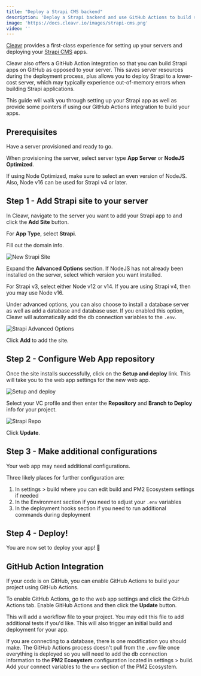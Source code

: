 ```yaml
---
title: "Deploy a Strapi CMS backend"
description: 'Deploy a Strapi backend and use GitHub Actions to build so you can host on a lower cost server.'
image: 'https://docs.cleavr.io/images/strapi-cms.png'
video: ''
---
```


[Cleavr](https://cleavr.io) provides a first-class experience for setting up your servers and deploying your [Strapi CMS](https://strapi.io/) apps. 

<base-point>
Cleavr also offers a GitHub Action integration so that you can build Strapi apps on GitHub as opposed to your server. This saves server resources during the deployment process, plus allows you to 
deploy Strapi to a lower-cost server, which may typically experience out-of-memory errors when building Strapi applications. 
</base-point>

This guide will walk you through setting up your Strapi app as well as provide some pointers if using our GitHub Actions integration to build your apps. 

## Prerequisites

Have a server provisioned and ready to go. 

When provisioning the server, select server type **App Server** or **NodeJS Optimized**. 

<base-info>
If using Node Optimized, make sure to select an even version of NodeJS. Also, Node v16 can be used for Strapi v4 or later.
</base-info>


## Step 1 - Add Strapi site to your server

In Cleavr, navigate to the server you want to add your Strapi app to and click the **Add Site** button. 

For **App Type**, select **Strapi**. 

Fill out the domain info. 

![New Strapi Site](/images/strapi/new-strapi-site.png)

Expand the **Advanced Options** section. If NodeJS has not already been installed on the server, select which version you want installed. 

For Strapi v3, select either Node v12 or v14. If you are using Strapi v4, then you may use Node v16. 

Under advanced options, you can also choose to install a database server as well as add a database and database user. If you enabled this option, Cleavr will automatically add the db connection variables to the `.env`.

![Strapi Advanced Options](/images/strapi/strapi-advanced-options.png)

Click **Add** to add the site.  

## Step 2 - Configure Web App repository

Once the site installs successfully, click on the **Setup and deploy** link. This will take you to the web app settings for the new web app. 

![Setup and deploy](/images/strapi/setup-deploy.png)

Select your VC profile and then enter the **Repository** and **Branch to Deploy** info for your project. 

![Strapi Repo](/images/strapi/code-repo.png)

Click **Update**. 

## Step 3 - Make additional configurations

Your web app may need additional configurations. 

Three likely places for further configuration are:
 
1. In settings > build where you can edit build and PM2 Ecosystem settings if needed
1. In the Environment section if you need to adjust your `.env` variables
1. In the deployment hooks section if you need to run additional commands during deployment

## Step 4 - Deploy! 

You are now set to deploy your app! 🚀

## GitHub Action Integration

If your code is on GitHub, you can enable GitHub Actions to build your project using GitHub Actions. 

To enable GitHub Actions, go to the web app settings and click the GitHub Actions tab. Enable GitHub Actions and then click the **Update** button. 

This will add a workflow file to your project. You may edit this file to add additional tests if you'd like. This will also trigger an initial build and deployment for your app. 

If you are connecting to a database, there is one modification you should make. The GitHub Actions process doesn't pull from the `.env` file once everything is deployed so you will need to add the db connection information to the **PM2 Ecosystem** configuration located in settings > build.
Add your connect variables to the `env` section of the PM2 Ecosystem. 

